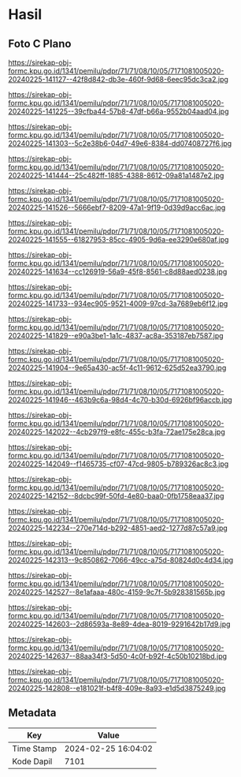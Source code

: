 # Hasil

## Foto C Plano

https://sirekap-obj-formc.kpu.go.id/1341/pemilu/pdpr/71/71/08/10/05/7171081005020-20240225-141127--42f8d842-db3e-460f-9d68-6eec95dc3ca2.jpg

https://sirekap-obj-formc.kpu.go.id/1341/pemilu/pdpr/71/71/08/10/05/7171081005020-20240225-141225--39cfba44-57b8-47df-b66a-9552b04aad04.jpg

https://sirekap-obj-formc.kpu.go.id/1341/pemilu/pdpr/71/71/08/10/05/7171081005020-20240225-141303--5c2e38b6-04d7-49e6-8384-dd07408727f6.jpg

https://sirekap-obj-formc.kpu.go.id/1341/pemilu/pdpr/71/71/08/10/05/7171081005020-20240225-141444--25c482ff-1885-4388-8612-09a81a1487e2.jpg

https://sirekap-obj-formc.kpu.go.id/1341/pemilu/pdpr/71/71/08/10/05/7171081005020-20240225-141526--5666ebf7-8209-47a1-9f19-0d39d9acc6ac.jpg

https://sirekap-obj-formc.kpu.go.id/1341/pemilu/pdpr/71/71/08/10/05/7171081005020-20240225-141555--61827953-85cc-4905-9d6a-ee3290e680af.jpg

https://sirekap-obj-formc.kpu.go.id/1341/pemilu/pdpr/71/71/08/10/05/7171081005020-20240225-141634--cc126919-56a9-45f8-8561-c8d88aed0238.jpg

https://sirekap-obj-formc.kpu.go.id/1341/pemilu/pdpr/71/71/08/10/05/7171081005020-20240225-141733--934ec905-9521-4009-97cd-3a7689eb6f12.jpg

https://sirekap-obj-formc.kpu.go.id/1341/pemilu/pdpr/71/71/08/10/05/7171081005020-20240225-141829--e90a3be1-1a1c-4837-ac8a-353187eb7587.jpg

https://sirekap-obj-formc.kpu.go.id/1341/pemilu/pdpr/71/71/08/10/05/7171081005020-20240225-141904--9e65a430-ac5f-4c11-9612-625d52ea3790.jpg

https://sirekap-obj-formc.kpu.go.id/1341/pemilu/pdpr/71/71/08/10/05/7171081005020-20240225-141946--463b9c6a-98d4-4c70-b30d-6926bf96accb.jpg

https://sirekap-obj-formc.kpu.go.id/1341/pemilu/pdpr/71/71/08/10/05/7171081005020-20240225-142022--4cb297f9-e8fc-455c-b3fa-72ae175e28ca.jpg

https://sirekap-obj-formc.kpu.go.id/1341/pemilu/pdpr/71/71/08/10/05/7171081005020-20240225-142049--f1465735-cf07-47cd-9805-b789326ac8c3.jpg

https://sirekap-obj-formc.kpu.go.id/1341/pemilu/pdpr/71/71/08/10/05/7171081005020-20240225-142152--8dcbc99f-50fd-4e80-baa0-0fb1758eaa37.jpg

https://sirekap-obj-formc.kpu.go.id/1341/pemilu/pdpr/71/71/08/10/05/7171081005020-20240225-142234--270e714d-b292-4851-aed2-1277d87c57a9.jpg

https://sirekap-obj-formc.kpu.go.id/1341/pemilu/pdpr/71/71/08/10/05/7171081005020-20240225-142313--9c850862-7066-49cc-a75d-80824d0c4d34.jpg

https://sirekap-obj-formc.kpu.go.id/1341/pemilu/pdpr/71/71/08/10/05/7171081005020-20240225-142527--8e1afaaa-480c-4159-9c7f-5b928381565b.jpg

https://sirekap-obj-formc.kpu.go.id/1341/pemilu/pdpr/71/71/08/10/05/7171081005020-20240225-142603--2d86593a-8e89-4dea-8019-9291642b17d9.jpg

https://sirekap-obj-formc.kpu.go.id/1341/pemilu/pdpr/71/71/08/10/05/7171081005020-20240225-142637--88aa34f3-5d50-4c0f-b92f-4c50b10218bd.jpg

https://sirekap-obj-formc.kpu.go.id/1341/pemilu/pdpr/71/71/08/10/05/7171081005020-20240225-142808--e181021f-b4f8-409e-8a93-e1d5d3875249.jpg


## Metadata

| Key        | Value               |
| ---------- | ------------------- |
| Time Stamp | 2024-02-25 16:04:02 |
| Kode Dapil | 7101                |



